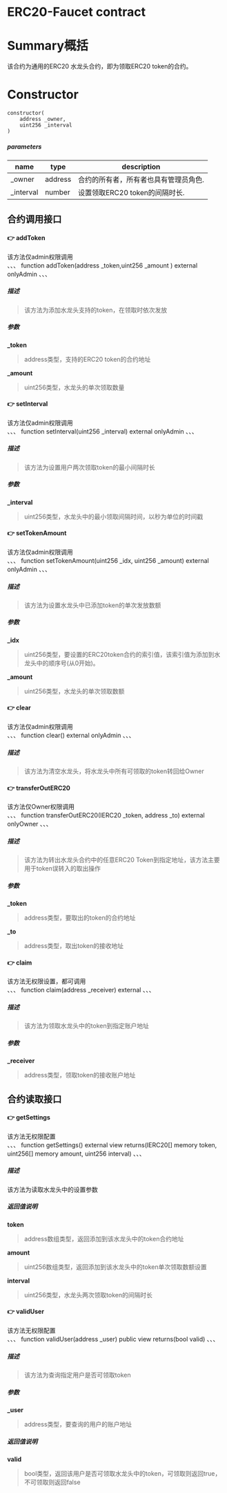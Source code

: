 # ERC20-Faucet contract

# Summary概括

该合约为通用的ERC20 水龙头合约，即为领取ERC20 token的合约。

# Constructor
```
constructor(
    address _owner,
    uint256 _interval
)
```

##### parameters


|  name   | type  | description  |
|  ----  | ----  | ---- |
| _owner  | address | 合约的所有者，所有者也具有管理员角色. |
| _interval  | number | 设置领取ERC20 token的间隔时长. |

## 合约调用接口

#### :point_right: addToken
该方法仅admin权限调用   
、、、
function addToken(address _token,uint256 _amount ) external onlyAdmin
、、、

##### 描述
> 该方法为添加水龙头支持的token，在领取时依次发放

##### 参数
**_token**
> address类型，支持的ERC20 token的合约地址

**_amount**
> uint256类型，水龙头的单次领取数量

#### :point_right: setInterval
该方法仅admin权限调用      
、、、
function setInterval(uint256 _interval) external onlyAdmin
、、、

##### 描述
> 该方法为设置用户两次领取token的最小间隔时长

##### 参数
**_interval**
> uint256类型，水龙头中的最小领取间隔时间，以秒为单位的时间戳

#### :point_right: setTokenAmount
该方法仅admin权限调用   
、、、
function setTokenAmount(uint256 _idx, uint256 _amount) external onlyAdmin
、、、

##### 描述
> 该方法为设置水龙头中已添加token的单次发放数额

##### 参数
**_idx**
> uint256类型，要设置的ERC20token合约的索引值，该索引值为添加到水龙头中的顺序号(从0开始)。

**_amount**
> uint256类型，水龙头的单次领取数额

#### :point_right: clear
该方法仅admin权限调用   
、、、
function clear() external onlyAdmin
、、、

##### 描述
> 该方法为清空水龙头，将水龙头中所有可领取的token转回给Owner

#### :point_right: transferOutERC20
该方法仅Owner权限调用      
、、、
function transferOutERC20(IERC20 _token, address _to) external onlyOwner
、、、

##### 描述
> 该方法为转出水龙头合约中的任意ERC20 Token到指定地址，该方法主要用于token误转入的取出操作

##### 参数
**_token**
> address类型，要取出的token的合约地址

**_to**
> address类型，取出token的接收地址

#### :point_right: claim
该方法无权限设置，都可调用   
、、、
function claim(address _receiver) external
、、、

##### 描述
> 该方法为领取水龙头中的token到指定账户地址

##### 参数
**_receiver**
> address类型，领取token的接收账户地址

## 合约读取接口

#### :point_right: getSettings
该方法无权限配置   
、、、
function getSettings() external view returns(IERC20[] memory token, uint256[] memory amount, uint256 interval)
、、、

##### 描述
该方法为读取水龙头中的设置参数

##### 返回值说明
**token**
> address数组类型，返回添加到该水龙头中的token合约地址

**amount**
> uint256数组类型，返回添加到该水龙头中的token单次领取数额设置

**interval**
> uint256类型，水龙头两次领取token的间隔时长

#### :point_right: validUser
该方法无权限配置   
、、、
function validUser(address _user) public view returns(bool valid)
、、、

##### 描述
> 该方法为查询指定用户是否可领取token

##### 参数
**_user**
> address类型，要查询的用户的账户地址

##### 返回值说明
**valid**
> bool类型，返回该用户是否可领取水龙头中的token，可领取则返回true，不可领取则返回false

